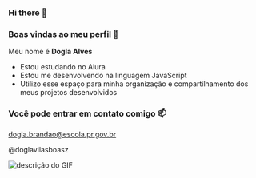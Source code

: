 ### Hi there 👋
### Boas vindas ao meu perfil 💙

Meu nome é **Dogla Alves**
- Estou estudando no Alura
- Estou me desenvolvendo na linguagem JavaScript 
- Utilizo esse espaço para minha organização e compartilhamento dos meus projetos desenvolvidos 
### Você pode entrar em contato comigo 📫


dogla.brandao@escola.pr.gov.br

@doglavilasboasz

![descrição do GIF](https://media.tenor.com/-P6GyA9iGpUAAAAM/eric-sport.gif)
